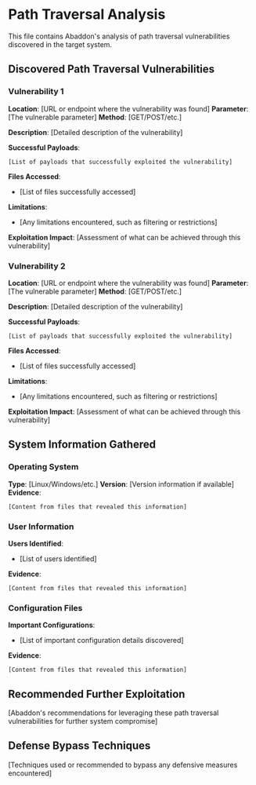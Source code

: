 # Path Traversal Analysis

This file contains Abaddon's analysis of path traversal vulnerabilities discovered in the target system.

## Discovered Path Traversal Vulnerabilities

### Vulnerability 1

**Location**: [URL or endpoint where the vulnerability was found]
**Parameter**: [The vulnerable parameter]
**Method**: [GET/POST/etc.]

**Description**:
[Detailed description of the vulnerability]

**Successful Payloads**:
```
[List of payloads that successfully exploited the vulnerability]
```

**Files Accessed**:
- [List of files successfully accessed]

**Limitations**:
- [Any limitations encountered, such as filtering or restrictions]

**Exploitation Impact**:
[Assessment of what can be achieved through this vulnerability]

### Vulnerability 2

**Location**: [URL or endpoint where the vulnerability was found]
**Parameter**: [The vulnerable parameter]
**Method**: [GET/POST/etc.]

**Description**:
[Detailed description of the vulnerability]

**Successful Payloads**:
```
[List of payloads that successfully exploited the vulnerability]
```

**Files Accessed**:
- [List of files successfully accessed]

**Limitations**:
- [Any limitations encountered, such as filtering or restrictions]

**Exploitation Impact**:
[Assessment of what can be achieved through this vulnerability]

## System Information Gathered

### Operating System

**Type**: [Linux/Windows/etc.]
**Version**: [Version information if available]
**Evidence**:
```
[Content from files that revealed this information]
```

### User Information

**Users Identified**:
- [List of users identified]

**Evidence**:
```
[Content from files that revealed this information]
```

### Configuration Files

**Important Configurations**:
- [List of important configuration details discovered]

**Evidence**:
```
[Content from files that revealed this information]
```

## Recommended Further Exploitation

[Abaddon's recommendations for leveraging these path traversal vulnerabilities for further system compromise]

## Defense Bypass Techniques

[Techniques used or recommended to bypass any defensive measures encountered]
